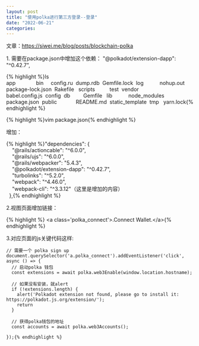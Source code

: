 ```yaml
---
layout: post
title: "使用polka进行第三方登录--登录"
date: "2022-06-21"
categories: 
---
```

<p>文章：<a href="https://siwei.me/blog/posts/blockchain-polka">https://siwei.me/blog/posts/blockchain-polka</a></p>

<p>1. 需要在package.json中增加这个依赖： &quot;@polkadot/extension-dapp&quot;: &quot;^0.42.7&quot;,</p>

{% highlight %}ls<br />
app&nbsp;&nbsp;&nbsp;&nbsp;&nbsp;&nbsp;&nbsp;&nbsp;&nbsp;&nbsp;&nbsp;&nbsp;&nbsp; bin&nbsp;&nbsp;&nbsp;&nbsp; config.ru&nbsp; dump.rdb&nbsp; Gemfile.lock&nbsp; log&nbsp;&nbsp;&nbsp;&nbsp;&nbsp;&nbsp;&nbsp;&nbsp;&nbsp;&nbsp; nohup.out&nbsp;&nbsp;&nbsp;&nbsp; package-lock.json&nbsp; Rakefile&nbsp;&nbsp; scripts&nbsp;&nbsp;&nbsp;&nbsp;&nbsp;&nbsp;&nbsp;&nbsp;&nbsp; test&nbsp; vendor<br />
babel.config.js&nbsp; config&nbsp; db&nbsp;&nbsp;&nbsp;&nbsp;&nbsp;&nbsp;&nbsp;&nbsp; Gemfile&nbsp;&nbsp; lib&nbsp;&nbsp;&nbsp;&nbsp;&nbsp;&nbsp;&nbsp;&nbsp;&nbsp;&nbsp; node_modules&nbsp; package.json&nbsp; public&nbsp;&nbsp;&nbsp;&nbsp;&nbsp;&nbsp;&nbsp;&nbsp;&nbsp;&nbsp;&nbsp;&nbsp; README.md&nbsp; static_template&nbsp; tmp&nbsp;&nbsp; yarn.lock{% endhighlight %}

{% highlight %}vim package.json{% endhighlight %}

<p>增加：</p>

{% highlight %}&quot;dependencies&quot;: {<br />
&nbsp;&nbsp;&nbsp; &quot;@rails/actioncable&quot;: &quot;^6.0.0&quot;,<br />
&nbsp;&nbsp;&nbsp; &quot;@rails/ujs&quot;: &quot;^6.0.0&quot;,<br />
&nbsp;&nbsp;&nbsp; &quot;@rails/webpacker&quot;: &quot;5.4.3&quot;,<br />
&nbsp;&nbsp;&nbsp; &quot;@polkadot/extension-dapp&quot;: &quot;^0.42.7&quot;,<br />
&nbsp;&nbsp;&nbsp; &quot;turbolinks&quot;: &quot;^5.2.0&quot;,<br />
&nbsp;&nbsp;&nbsp; &quot;webpack&quot;: &quot;^4.46.0&quot;,<br />
&nbsp;&nbsp;&nbsp; &quot;webpack-cli&quot;: &quot;^3.3.12&quot;（这里是增加的内容）<br />
&nbsp; },{% endhighlight %}

<p>2.视图页面增加链接：</p>

{% highlight %}&nbsp;&lt;a class=&#39;polka_connect&#39;&gt;.Connect Wallet.&lt;/a&gt;{% endhighlight %}

<p>3.对应页面的js关键代码这样:&nbsp;</p>

<pre class="hljs cs">
<code><span class="hljs-comment">// 需要一个 </span><a class="polka_connect"><span class="hljs-comment">polka sign up</span></a>
document.querySelector(<span class="hljs-string">&#39;a.polka_connect&#39;</span>).addEventListener(<span class="hljs-string">&#39;click&#39;</span>, <span class="hljs-keyword">async</span> () =&gt; {
  <span class="hljs-comment">// 启动polka 钱包</span>
  <span class="hljs-keyword">const</span> extensions = <span class="hljs-keyword">await</span> polka.web3Enable(window.location.hostname);

  <span class="hljs-comment">// 如果没有安装，就alert</span>
  <span class="hljs-keyword">if</span> (!extensions.length) {
    alert(<span class="hljs-string">&#39;Polkadot extension not found, please go to install it: https://polkadot.js.org/extension/&#39;</span>);
    <span class="hljs-keyword">return</span>
  }

  <span class="hljs-comment">// 获得polka钱包的地址</span>
  <span class="hljs-keyword">const</span> accounts = <span class="hljs-keyword">await</span> polka.web3Accounts();

});{% endhighlight %}


